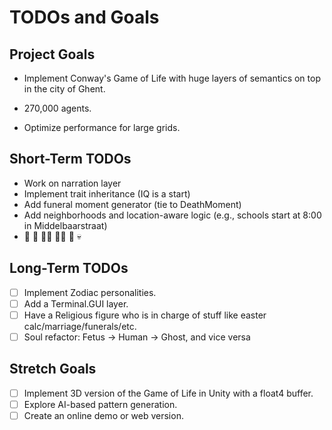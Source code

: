 # TODOs and Goals

## Project Goals

- Implement Conway's Game of Life with huge layers of semantics on top in the city of Ghent.
- 270,000 agents.

- Optimize performance for large grids.

## Short-Term TODOs

- Work on narration layer
- Implement trait inheritance (IQ is a start)
- Add funeral moment generator (tie to DeathMoment)
- Add neighborhoods and location-aware logic (e.g., schools start at 8:00 in Middelbaarstraat)
- 👶 🧒 👨‍🎓 🧑‍💼 🧓 💀

## Long-Term TODOs

- [ ] Implement Zodiac personalities.
- [ ] Add a Terminal.GUI layer.
- [ ] Have a Religious figure who is in charge of stuff like easter calc/marriage/funerals/etc.
- [ ] Soul refactor: Fetus -> Human -> Ghost, and vice versa

## Stretch Goals

- [ ] Implement 3D version of the Game of Life in Unity with a float4 buffer.
- [ ] Explore AI-based pattern generation.
- [ ] Create an online demo or web version.
